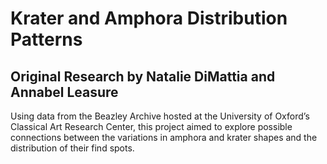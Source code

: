 # Krater and Amphora Distribution Patterns

## Original Research by Natalie DiMattia and Annabel Leasure

Using data from the Beazley Archive hosted at the University of Oxford’s Classical Art Research Center, this project aimed to explore possible connections between the variations in amphora and krater shapes and the distribution of their find spots.
